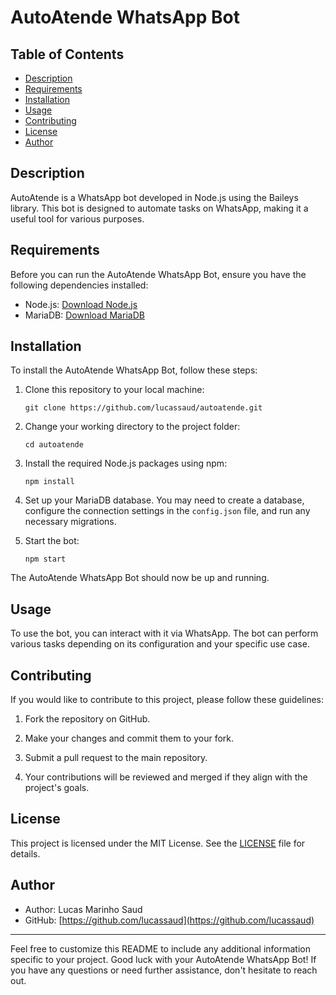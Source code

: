 # AutoAtende WhatsApp Bot

## Table of Contents

- [Description](#description)
- [Requirements](#requirements)
- [Installation](#installation)
- [Usage](#usage)
- [Contributing](#contributing)
- [License](#license)
- [Author](#author)

## Description

AutoAtende is a WhatsApp bot developed in Node.js using the Baileys library. This bot is designed to automate tasks on WhatsApp, making it a useful tool for various purposes.

## Requirements

Before you can run the AutoAtende WhatsApp Bot, ensure you have the following dependencies installed:

- Node.js: [Download Node.js](https://nodejs.org/)
- MariaDB: [Download MariaDB](https://mariadb.org/)

## Installation

To install the AutoAtende WhatsApp Bot, follow these steps:

1. Clone this repository to your local machine:

   ```shell
   git clone https://github.com/lucassaud/autoatende.git
   ```

2. Change your working directory to the project folder:

   ```shell
   cd autoatende
   ```

3. Install the required Node.js packages using npm:

   ```shell
   npm install
   ```

4. Set up your MariaDB database. You may need to create a database, configure the connection settings in the `config.json` file, and run any necessary migrations.

5. Start the bot:

   ```shell
   npm start
   ```

The AutoAtende WhatsApp Bot should now be up and running.

## Usage

To use the bot, you can interact with it via WhatsApp. The bot can perform various tasks depending on its configuration and your specific use case.

## Contributing

If you would like to contribute to this project, please follow these guidelines:

1. Fork the repository on GitHub.

2. Make your changes and commit them to your fork.

3. Submit a pull request to the main repository.

4. Your contributions will be reviewed and merged if they align with the project's goals.

## License

This project is licensed under the MIT License. See the [LICENSE](LICENSE) file for details.

## Author

- Author: Lucas Marinho Saud
- GitHub: [https://github.com/lucassaud](https://github.com/lucassaud)

---

Feel free to customize this README to include any additional information specific to your project. Good luck with your AutoAtende WhatsApp Bot! If you have any questions or need further assistance, don't hesitate to reach out.